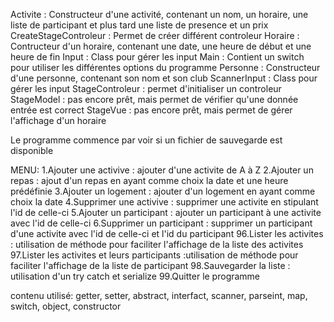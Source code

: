 Activite : Constructeur d'une activité, contenant un nom, un horaire, une liste de participant et plus tard une liste de presence et un prix
CreateStageControleur : Permet de créer différent controleur
Horaire : Contructeur d'un horaire, contenant une date, une heure de début et une heure de fin
Input : Class pour gérer les input
Main : Contient un switch pour utiliser les différentes options du programme
Personne : Constructeur d'une personne, contenant son nom et son club
ScannerInput : Class pour gérer les input
StageControleur : permet d'initialiser un controleur
StageModel : pas encore prêt, mais permet de vérifier qu'une donnée entrée est correct
StageVue : pas encore prêt, mais permet de gérer l'affichage d'un horaire

Le programme commence par voir si un fichier de sauvegarde est disponible

MENU:
1.Ajouter une activive : ajouter d'une activite de A à Z
2.Ajouter un repas : ajout d'un repas en ayant comme choix la date et une heure prédéfinie
3.Ajouter un logement : ajouter d'un logement en ayant comme choix la date
4.Supprimer une activive : supprimer une activite en stipulant l'id de celle-ci
5.Ajouter un participant : ajouter un participant à une activite avec l'id de celle-ci
6.Supprimer un participant : supprimer un participant d'une activite avec l'id de celle-ci et l'id du participant
96.Lister les activites : utilisation de méthode pour faciliter l'affichage de la liste des activites
97.Lister les activites et leurs participants :utilisation de méthode pour faciliter l'affichage de la liste de participant
98.Sauvegarder la liste : utilisation d'un try catch et serialize
99.Quitter le programme

contenu utilisé: getter, setter, abstract, interfact, scanner, parseint, map, switch, object, constructor
